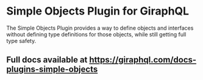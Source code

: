 # Simple Objects Plugin for GiraphQL

The Simple Objects Plugin provides a way to define objects and interfaces without defining type
definitions for those objects, while still getting full type safety.

## Full docs available at https://giraphql.com/docs-plugins-simple-objects
